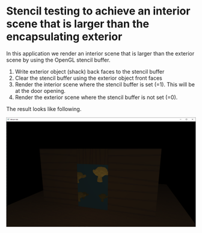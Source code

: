 # Stencil testing to achieve an interior scene that is larger than the encapsulating exterior

In this application we render an interior scene that is larger than the exterior scene by using the OpenGL stencil buffer.

1. Write exterior object (shack) back faces to the stencil buffer
2. Clear the stencil buffer using the exterior object front faces
3. Render the interior scene where the stencil buffer is set (=1). This will be at the door opening.
5. Render the exterior scene where the stencil buffer is not set (=0).

The result looks like following.

![img](assets/snippet.png)